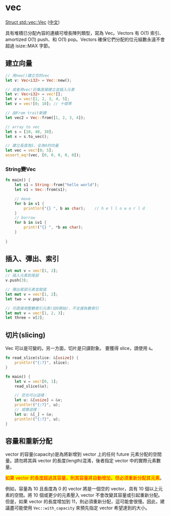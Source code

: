 # vec

[Struct std::vec::Vec](https://doc.rust-lang.org/std/vec/struct.Vec.html) ([中文](https://rustwiki.org/zh-CN/std/vec/index.html))

具有堆積已分配內容的連續可增長陣列類型，寫為 Vec。Vectors 有 O(1) 索引、amortized O(1) push、和 O(1) pop。Vectors 確保它們分配的位元組數永遠不會超過 isize::MAX 字節。

## 建立向量

```rust
// 用new()建立空的vec
let v: Vec<i32> = Vec::new();

// 或者用vec!巨集直接建立並插入元素
let v: Vec<i32> = vec![];
let v = vec![1, 2, 3, 4, 5];
let v = vec![0; 10]; // 十個零

// 由From trait新建
let vec2 = Vec::from([1, 2, 3, 4]);

// array to vec
let s = [10, 40, 30];
let x = s.to_vec();

// 建立長度為5，全為0的向量
let vec = vec![0; 5];
assert_eq!(vec, [0, 0, 0, 0, 0]);
```

### String變Vec

```rust
fn main() {
    let s1 = String::from("hello world");
    let v1 = Vec::from(s1);

    // move
    for b in v1 {
        println!("{} ", b as char);    // h e l l o w o r l d
    }
    // borrow
    for b in &v1 {
        print!("{} ", *b as char);
    }
    
}

```

## 插入、彈出、索引

```rust
let mut v = vec![1, 2];
// 插入元素到尾部
v.push(3);

// 彈出尾部元素並賦值
let mut v = vec![1, 2];
let two = v.pop();

// 可直接用整數索引元素(從0開始)，不支援負數索引
let mut v = vec![1, 2, 3];
let three = v[2];
```

## 切片(slicing)

Vec 可以是可變的。另一方面，切片是只讀對象。 要獲得 slice，請使用 `&`。

```rust
fn read_slice(slice: &[usize]) {
    println!("{:?}", slice);
}

fn main() {
    let v = vec![0, 1];
    read_slice(&v);

    // 您也可以這樣：
    let u: &[usize] = &v;
    println!("{:?}", u);
    // 或像這樣：
    let u: &[_] = &v;
    println!("{:?}", u);
}
```

## 容量和重新分配

vector 的容量(capacity)是為將新增到 vector 上的任何 future 元素分配的空間量。請勿將其與 vector 的長度(length)混淆，後者指定 vector 中的實際元素數量。

&#x20;<mark style="color:red;">如果 vector 的長度超過其容量，則其容量將自動增加，但必須重新分配其元素</mark>。

例如，容量為 10 且長度為 0 的 vector 將是一個空的 vector，具有 10 個以上元素的空間。將 10 個或更少的元素壓入 vector 不會改變其容量或引起重新分配。 但是，如果 vector 的長度增加到 11，則必須重新分配，這可能會很慢。因此，建議盡可能使用 `Vec::with_capacity` 來預先指定 vector 希望達到的大小。
